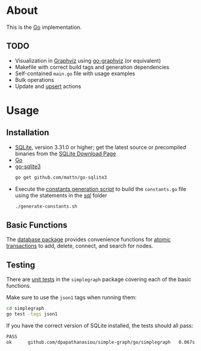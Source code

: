# About

This is the [Go](https://golang.org/) implementation.

## TODO

* Visualization in [Graphviz](https://graphviz.org/) using [go-graphviz](https://github.com/goccy/go-graphviz) (or equivalent)
* Makefile with correct build tags and generation dependencies
* Self-contained `main.go` file with usage examples
* Bulk operations
* Update and [upsert](https://en.wiktionary.org/wiki/upsert) actions

# Usage

## Installation

* [SQLite](https://www.sqlite.org/), version 3.31.0 or higher; get the latest source or precompiled binaries from the [SQLite Download Page](https://www.sqlite.org/download.html) 
* [Go](https://golang.org/doc/install)
* [go-sqlite3](https://github.com/mattn/go-sqlite3)
  ```sh
  go get github.com/mattn/go-sqlite3
  ```
* Execute the [constants generation script](generate-constants.sh) to build the `constants.go` file using the statements in the [sql](../sql) folder
  ```sh
  ./generate-constants.sh
  ```

## Basic Functions

The [database package](simplegraph/database.go) provides convenience functions for [atomic transactions](https://en.wikipedia.org/wiki/Atomicity_(database_systems)) to add, delete, connect, and search for nodes.

## Testing

There are [unit tests](simplegraph/database_test.go) in the `simplegraph` package covering each of the basic functions.

Make sure to use the `json1` tags when running them:

```sh
cd simplegraph
go test -tags json1
```

If you have the correct version of SQLite installed, the tests should all pass:

```sh
PASS
ok  	github.com/dpapathanasiou/simple-graph/go/simplegraph	0.067s
```
